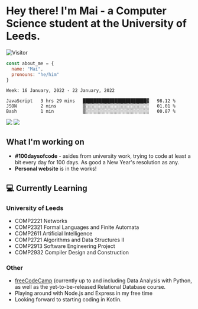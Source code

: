 # Hey there! I'm Mai - a Computer Science student at the University of Leeds.

![Visitor](https://visitor-badge.laobi.icu/badge?page_id=mai-soup.mai-soup)

```javascript
const about_me = {
  name: "Mai",
  pronouns: "he/him"
}
```

<!--START_SECTION:waka-->
```text
Week: 16 January, 2022 - 22 January, 2022

JavaScript   3 hrs 29 mins   ████████████████████████▓   98.12 % 
JSON         2 mins          ▒░░░░░░░░░░░░░░░░░░░░░░░░   01.01 % 
Bash         1 min           ▒░░░░░░░░░░░░░░░░░░░░░░░░   00.87 % 
```
<!--END_SECTION:waka-->
<img src="https://github-readme-stats.vercel.app/api?username=mai-soup&show_icons=true&theme=gruvbox" />
<img src="https://github-readme-stats.vercel.app/api/top-langs/?username=mai-soup&langs_count=8&layout=compact&theme=gruvbox" />

## What I'm working on

* __#100daysofcode__ - asides from university work, trying to code at least a bit every day for 100 days. As good a New Year's resolution as any.
* __Personal website__ is in the works!

## 💻 Currently Learning

### University of Leeds
* COMP2221 Networks
* COMP2321 Formal Languages and Finite Automata
* COMP2611 Artificial Intelligence
* COMP2721 Algorithms and Data Structures II
* COMP2913 Software Engineering Project
* COMP2932 Compiler Design and Construction

### Other
* [freeCodeCamp](https://www.freecodecamp.org/) (currently up to and including Data Analysis with Python, as well as the yet-to-be-released Relational Database course.
* Playing around with Node.js and Express in my free time
* Looking forward to starting coding in Kotlin.
